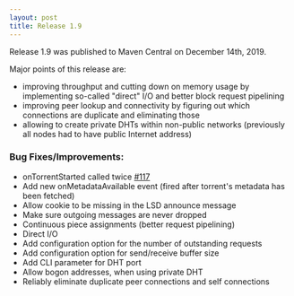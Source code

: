 ```yaml
---
layout: post
title: Release 1.9
---
```



Release 1.9 was published to Maven Central on December 14th, 2019.

Major points of this release are:

- improving throughput and cutting down on memory usage by implementing so-called "direct" I/O and better block request pipelining
- improving peer lookup and connectivity by figuring out which connections are duplicate and eliminating those
- allowing to create private DHTs within non-public networks (previously all nodes had to have public Internet address)

### Bug Fixes/Improvements:

* onTorrentStarted called twice [#117](https://github.com/atomashpolskiy/bt/issues/117)
* Add new onMetadataAvailable event (fired after torrent's metadata has been fetched)
* Allow cookie to be missing in the LSD announce message
* Make sure outgoing messages are never dropped
* Continuous piece assignments (better request pipelining)
* Direct I/O
* Add configuration option for the number of outstanding requests
* Add configuration option for send/receive buffer size
* Add CLI parameter for DHT port
* Allow bogon addresses, when using private DHT
* Reliably eliminate duplicate peer connections and self connections